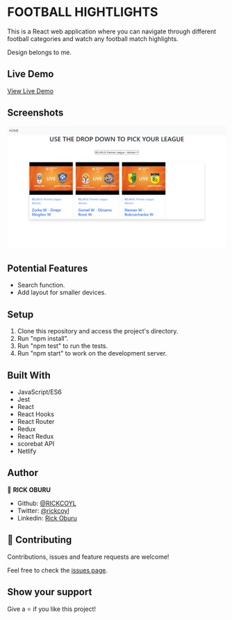 # FOOTBALL HIGHTLIGHTS

This is a React web application where you can navigate through different football categories and watch any football match highlights.

Design belongs to me.

## Live Demo

[View Live Demo](https://nifty-heisenberg-dbdf6e.netlify.app/)

## Screenshots

![screenshot](./src/images/image.png)

## Potential Features

- Search function.
- Add layout for smaller devices.

## Setup

1. Clone this repository and access the project's directory.
2. Run "npm install".
3. Run "npm test" to run the tests.
4. Run "npm start" to work on the development server.

## Built With

- JavaScript/ES6
- Jest
- React
- React Hooks
- React Router
- Redux
- React Redux
- scorebat API
- Netlify

## Author
👤 **RICK OBURU**

- Github: [@RICKCOYL](https://github.com/RICKCOYL)
- Twitter: [@rickcoyl](https://twitter.com/rickcoyl)
- Linkedin: [Rick Oburu](https://www.linkedin.com/in/rickoburu/)

## 🤝 Contributing

Contributions, issues and feature requests are welcome!

Feel free to check the [issues page](https://github.com/RICKCOYL/FOOTBALL-HIGHLIGHTS/issues).

## Show your support

Give a ⭐️ if you like this project!
